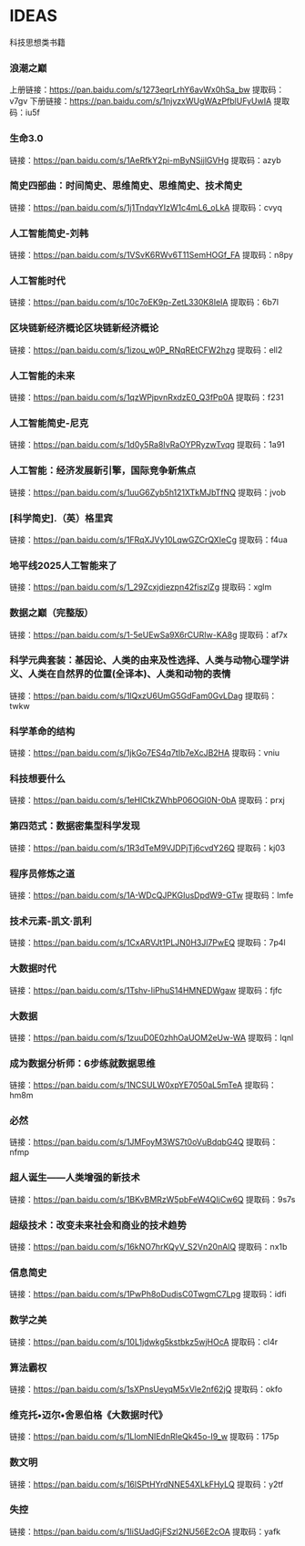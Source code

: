 # IDEAS
科技思想类书籍
### 浪潮之巅
上册链接：https://pan.baidu.com/s/1273eqrLrhY6avWx0hSa_bw 
提取码：v7gv 
下册链接：https://pan.baidu.com/s/1njvzxWUgWAzPfblUFyUwIA 
提取码：iu5f 
### 生命3.0
链接：https://pan.baidu.com/s/1AeRfkY2pi-mByNSijlGVHg 
提取码：azyb 
### 简史四部曲：时间简史、思维简史、思维简史、技术简史
链接：https://pan.baidu.com/s/1j1TndqvYIzW1c4mL6_oLkA 
提取码：cvyq 
### 人工智能简史-刘韩
链接：https://pan.baidu.com/s/1VSvK6RWv6T11SemHOGf_FA 
提取码：n8py 
### 人工智能时代
链接：https://pan.baidu.com/s/10c7oEK9p-ZetL330K8IeIA 
提取码：6b7l 
### 区块链新经济概论区块链新经济概论
链接：https://pan.baidu.com/s/1izou_w0P_RNqREtCFW2hzg 
提取码：ell2 
### 人工智能的未来
链接：https://pan.baidu.com/s/1qzWPjpvnRxdzE0_Q3fPp0A 
提取码：f231 
### 人工智能简史-尼克
链接：https://pan.baidu.com/s/1d0y5Ra8IvRaOYPRyzwTvqg 
提取码：1a91 
### 人工智能：经济发展新引擎，国际竞争新焦点
链接：https://pan.baidu.com/s/1uuG6Zyb5h121XTkMJbTfNQ 
提取码：jvob 
### [科学简史].（英）格里宾
链接：https://pan.baidu.com/s/1FRqXJVy10LqwGZCrQXIeCg 
提取码：f4ua 
### 地平线2025人工智能来了
链接：https://pan.baidu.com/s/1_29Zcxjdiezpn42fiszlZg 
提取码：xglm 
### 数据之巅（完整版）
链接：https://pan.baidu.com/s/1-5eUEwSa9X6rCURIw-KA8g 
提取码：af7x 
### 科学元典套装：基因论、人类的由来及性选择、人类与动物心理学讲义、人类在自然界的位置(全译本)、人类和动物的表情
链接：https://pan.baidu.com/s/1lQxzU6UmG5GdFam0GvLDag 
提取码：twkw 
### 科学革命的结构
链接：https://pan.baidu.com/s/1jkGo7ES4q7tIb7eXcJB2HA 
提取码：vniu 
### 科技想要什么
链接：https://pan.baidu.com/s/1eHlCtkZWhbP06OGl0N-0bA 
提取码：prxj 
### 第四范式：数据密集型科学发现
链接：https://pan.baidu.com/s/1R3dTeM9VJDPjTj6cvdY26Q 
提取码：kj03 
### 程序员修炼之道
链接：https://pan.baidu.com/s/1A-WDcQJPKGIusDpdW9-GTw 
提取码：lmfe 
### 技术元素-凯文·凯利
链接：https://pan.baidu.com/s/1CxARVJt1PLJN0H3Jl7PwEQ 
提取码：7p4l 
### 大数据时代
链接：https://pan.baidu.com/s/1Tshv-IiPhuS14HMNEDWgaw 
提取码：fjfc 
### 大数据
链接：https://pan.baidu.com/s/1zuuD0E0zhhOaUOM2eUw-WA 
提取码：lqnl 
### 成为数据分析师：6步练就数据思维
链接：https://pan.baidu.com/s/1NCSULW0xpYE7050aL5mTeA 
提取码：hm8m 
### 必然
链接：https://pan.baidu.com/s/1JMFoyM3WS7t0oVuBdqbG4Q 
提取码：nfmp 
### 超人诞生——人类增强的新技术
链接：https://pan.baidu.com/s/1BKvBMRzW5pbFeW4QIjCw6Q 
提取码：9s7s 
### 超级技术：改变未来社会和商业的技术趋势
链接：https://pan.baidu.com/s/16kNO7hrKQyV_S2Vn20nAlQ 
提取码：nx1b 
### 信息简史
链接：https://pan.baidu.com/s/1PwPh8oDudisC0TwgmC7Lpg 
提取码：idfi 
### 数学之美
链接：https://pan.baidu.com/s/10L1jdwkg5kstbkz5wjHOcA 
提取码：cl4r 
### 算法霸权
链接：https://pan.baidu.com/s/1sXPnsUeyqM5xVle2nf62jQ 
提取码：okfo 
### 维克托•迈尔•舍恩伯格《大数据时代》
链接：https://pan.baidu.com/s/1LlomNIEdnRIeQk45o-I9_w 
提取码：175p 
### 数文明
链接：https://pan.baidu.com/s/16lSPtHYrdNNE54XLkFHyLQ 
提取码：y2tf 
### 失控
链接：https://pan.baidu.com/s/1IiSUadGjFSzl2NU56E2cOA 
提取码：yafk 

